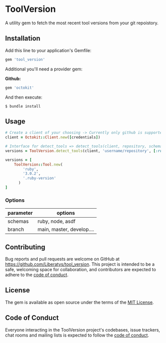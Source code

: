 # ToolVersion

A utility gem to fetch the most recent tool versions from your git repoistory.

## Installation

Add this line to your application's Gemfile:

```ruby
gem 'tool_version'
```

Additional you'll need a provider gem:

**Github:**

```ruby
gem 'octokit'
```

And then execute:

    $ bundle install

## Usage

```ruby
# Create a client of your choosing -> Currently only github is supported
client = Octokit::Client.new([credentials])

# Interface for detect_tools => detect_tools(client, repository, schemas, branch: :main, provider: :github)
versions = ToolVersion.detect_tools(client, 'username/repository', [:ruby], branch: :master)

versions = [
    ToolVersion::Tool.new(
        'ruby',
        '3.0.2',
        '.ruby-version'
      )
]
```


### Options

parameter | options
----------|--------------------------
schemas   | ruby, node, asdf
branch    | main, master, develop....

## Contributing

Bug reports and pull requests are welcome on GitHub at https://github.com/Liberatys/tool_version. This project is intended to be a safe, welcoming space for collaboration, and contributors are expected to adhere to the [code of conduct](https://github.com/Liberatys/tool_version/blob/master/CODE_OF_CONDUCT.md).

## License

The gem is available as open source under the terms of the [MIT License](https://opensource.org/licenses/MIT).

## Code of Conduct

Everyone interacting in the ToolVersion project's codebases, issue trackers, chat rooms and mailing lists is expected to follow the [code of conduct](https://github.com/[USERNAME]/tool_version/blob/master/CODE_OF_CONDUCT.md).
